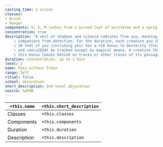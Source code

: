 ```yaml
---
casting_time: 1 action
classes:
- Druid
- Ranger
components: V, S, M (ashes from a burned leaf of mistletoe and a sprig of spruce)
concentration: true
description: "A veil of shadows and silence radiates from you, masking you and your\
    \ companions from detection. For the duration, each creature you choose within\
    \ 30 feet of you (including you) has a +10 bonus to Dexterity (Stealth) checks\
    \ and can\u2019t be tracked except by magical means. A creature that receives\
    \ this bonus leaves behind no tracks or other traces of its passage."
duration: Concentration, up to 1 hour
level: 2
name: Pass without Trace
range: Self
ritual: false
school: abjuration
short_description: 2nd-level abjuration
source: 5ePHB
---
```


| `=this.name` | `=this.short_description` |
| ------------ | ------------------------- |
| Classes      | `=this.classes`           |
| Components   | `=this.components`        |
| Duration     | `=this.duration`          |
| Description  | `=this.description`       |